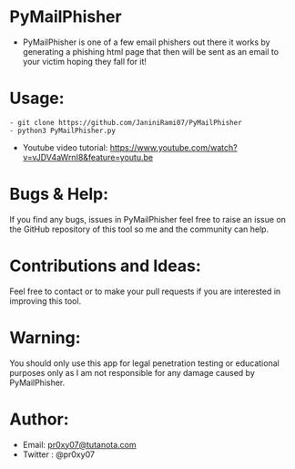 # PyMailPhisher
- PyMailPhisher is one of a few email phishers out there it
works by generating a phishing html page that then will be
sent as an email to your victim hoping they fall for it!

# Usage:
```
- git clone https://github.com/JaniniRami07/PyMailPhisher
- python3 PyMailPhisher.py
```
- Youtube video tutorial: https://www.youtube.com/watch?v=vJDV4aWrnI8&feature=youtu.be

# Bugs & Help:
If you find any bugs, issues in PyMailPhisher feel free to
raise an issue on the GitHub repository of this tool so
me and the community can help.

# Contributions and Ideas:
Feel free to contact or to make your pull requests if you are interested in improving this tool.

# Warning:
You should only use this app for legal penetration testing
or educational purposes only as I am not responsible for any
damage caused by PyMailPhisher.

# Author:
- Email: pr0xy07@tutanota.com
- Twitter : @pr0xy07
